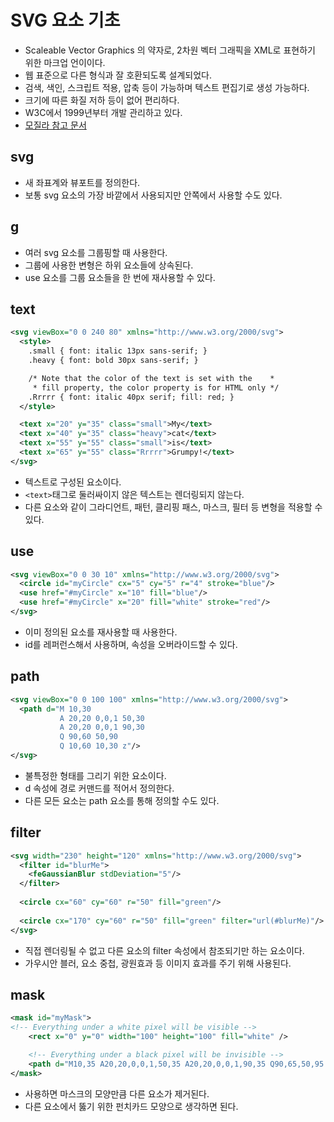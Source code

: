 # SVG 요소 기초
- Scaleable Vector Graphics 의 약자로, 2차원 벡터 그래픽을 XML로 표현하기 위한 마크업 언이이다.
- 웹 표준으로 다른 형식과 잘 호환되도록 설계되었다.
- 검색, 색인, 스크립트 적용, 압축 등이 가능하며 텍스트 편집기로 생성 가능하다.
- 크기에 따른 화질 저하 등이 없어 편리하다.
- W3C에서 1999년부터 개발 관리하고 있다.
- [모질라 참고 문서](https://developer.mozilla.org/ko/docs/Web/SVG)
## svg
- 새 좌표계와 뷰포트를 정의한다. 
- 보통 svg 요소의 가장 바깥에서 사용되지만 안쪽에서 사용할 수도 있다.

## g
- 여러 svg 요소를 그룹핑할 때 사용한다.
- 그룹에 사용한 변형은 하위 요소들에 상속된다.
- use 요소를 그룹 요소들을 한 번에 재사용할 수 있다.

## text
```svg
<svg viewBox="0 0 240 80" xmlns="http://www.w3.org/2000/svg">
  <style>
    .small { font: italic 13px sans-serif; }
    .heavy { font: bold 30px sans-serif; }

    /* Note that the color of the text is set with the    *
     * fill property, the color property is for HTML only */
    .Rrrrr { font: italic 40px serif; fill: red; }
  </style>

  <text x="20" y="35" class="small">My</text>
  <text x="40" y="35" class="heavy">cat</text>
  <text x="55" y="55" class="small">is</text>
  <text x="65" y="55" class="Rrrrr">Grumpy!</text>
</svg>
```
- 텍스트로 구성된 요소이다.
- ```<text>```태그로 둘러싸이지 않은 텍스트는 렌더링되지 않는다.
- 다른 요소와 같이 그라디언트, 패턴, 클리핑 패스, 마스크, 필터 등 변형을 적용할 수 있다. 

## use
```svg
<svg viewBox="0 0 30 10" xmlns="http://www.w3.org/2000/svg">
  <circle id="myCircle" cx="5" cy="5" r="4" stroke="blue"/>
  <use href="#myCircle" x="10" fill="blue"/>
  <use href="#myCircle" x="20" fill="white" stroke="red"/>
</svg>
```
- 이미 정의된 요소를 재사용할 때 사용한다.
- id를 레퍼런스해서 사용하며, 속성을 오버라이드할 수 있다.

## path
```svg
<svg viewBox="0 0 100 100" xmlns="http://www.w3.org/2000/svg">
  <path d="M 10,30
           A 20,20 0,0,1 50,30
           A 20,20 0,0,1 90,30
           Q 90,60 50,90
           Q 10,60 10,30 z"/>
</svg>
```
- 불특정한 형태를 그리기 위한 요소이다.
- d 속성에 경로 커맨드를 적어서 정의한다.
- 다른 모든 요소는 path 요소를 통해 정의할 수도 있다.

## filter
```svg
<svg width="230" height="120" xmlns="http://www.w3.org/2000/svg">
  <filter id="blurMe">
    <feGaussianBlur stdDeviation="5"/>
  </filter>
  
  <circle cx="60" cy="60" r="50" fill="green"/>
  
  <circle cx="170" cy="60" r="50" fill="green" filter="url(#blurMe)"/>
</svg>
```
- 직접 렌더링될 수 없고 다른 요소의 filter 속성에서 참조되기만 하는 요소이다.
- 가우시안 블러, 요소 중첩, 광원효과 등 이미지 효과를 주기 위해 사용된다.

## mask
```svg
<mask id="myMask">
<!-- Everything under a white pixel will be visible -->
    <rect x="0" y="0" width="100" height="100" fill="white" />

    <!-- Everything under a black pixel will be invisible -->
    <path d="M10,35 A20,20,0,0,1,50,35 A20,20,0,0,1,90,35 Q90,65,50,95 Q10,65,10,35 Z" fill="black" />
</mask>
```
- 사용하면 마스크의 모양만큼 다른 요소가 제거된다. 
- 다른 요소에서 뚫기 위한 펀치카드 모양으로 생각하면 된다.
